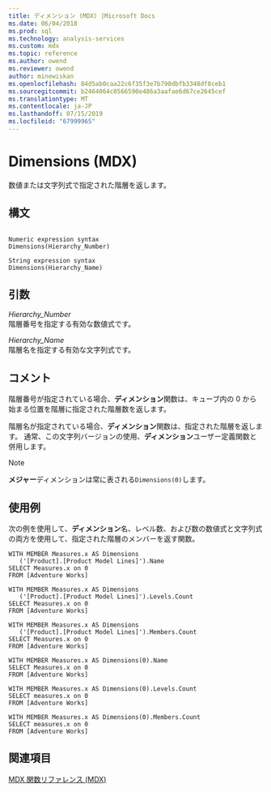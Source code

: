 ```yaml
---
title: ディメンション (MDX) |Microsoft Docs
ms.date: 06/04/2018
ms.prod: sql
ms.technology: analysis-services
ms.custom: mdx
ms.topic: reference
ms.author: owend
ms.reviewer: owend
author: minewiskan
ms.openlocfilehash: 84d5ab0caa22c6f35f3e7b790dbfb3348df8ceb1
ms.sourcegitcommit: b2464064c0566590e486a3aafae6d67ce2645cef
ms.translationtype: MT
ms.contentlocale: ja-JP
ms.lasthandoff: 07/15/2019
ms.locfileid: "67999965"
---
```

# <a name="dimensions-mdx"></a>Dimensions (MDX)


  数値または文字列式で指定された階層を返します。  
  
## <a name="syntax"></a>構文  
  
```  
  
Numeric expression syntax  
Dimensions(Hierarchy_Number)  
  
String expression syntax  
Dimensions(Hierarchy_Name)  
```  
  
## <a name="arguments"></a>引数  
 *Hierarchy_Number*  
 階層番号を指定する有効な数値式です。  
  
 *Hierarchy_Name*  
 階層名を指定する有効な文字列式です。  
  
## <a name="remarks"></a>コメント  
 階層番号が指定されている場合、**ディメンション**関数は、キューブ内の 0 から始まる位置を階層に指定された階層数を返します。  
  
 階層名が指定されている場合、**ディメンション**関数は、指定された階層を返します。 通常、この文字列バージョンの使用、**ディメンション**ユーザー定義関数と併用します。  
  
> [!NOTE]  
>  **メジャー**ディメンションは常に表される`Dimensions(0)`します。  
  
## <a name="examples"></a>使用例  
 次の例を使用して、**ディメンション**名、レベル数、および数の数値式と文字列式の両方を使用して、指定された階層のメンバーを返す関数。  
  
```  
WITH MEMBER Measures.x AS Dimensions  
   ('[Product].[Product Model Lines]').Name  
SELECT Measures.x on 0  
FROM [Adventure Works]  
  
WITH MEMBER Measures.x AS Dimensions  
   ('[Product].[Product Model Lines]').Levels.Count  
SELECT Measures.x on 0  
FROM [Adventure Works]  
  
WITH MEMBER Measures.x AS Dimensions  
   ('[Product].[Product Model Lines]').Members.Count  
SELECT Measures.x on 0  
FROM [Adventure Works]  
  
WITH MEMBER Measures.x AS Dimensions(0).Name  
SELECT Measures.x on 0  
FROM [Adventure Works]  
  
WITH MEMBER Measures.x AS Dimensions(0).Levels.Count  
SELECT measures.x on 0  
FROM [Adventure Works]  
  
WITH MEMBER Measures.x AS Dimensions(0).Members.Count  
SELECT measures.x on 0  
FROM [Adventure Works]  
```  
  
## <a name="see-also"></a>関連項目  
 [MDX 関数リファレンス &#40;MDX&#41;](../mdx/mdx-function-reference-mdx.md)  
  
  
